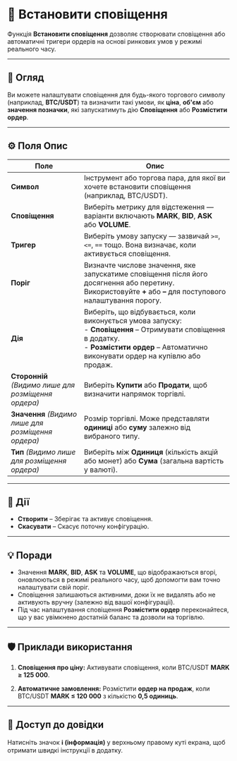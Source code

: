 # 🔔 Встановити сповіщення

Функція **Встановити сповіщення** дозволяє створювати сповіщення або автоматичні тригери ордерів на основі ринкових умов у режимі реального часу.

---

## 🧭 Огляд

Ви можете налаштувати сповіщення для будь-якого торгового символу (наприклад, **BTC/USDT**) та визначити такі умови, як **ціна**, **об'єм** або **значення позначки**, які запускатимуть дію **Сповіщення** або **Розмістити ордер**.

---

## ⚙️ Поля Опис

| **Поле** | **Опис** |
|-------------|-----------------|
| **Символ** | Інструмент або торгова пара, для якої ви хочете встановити сповіщення (наприклад, BTC/USDT). |
| **Сповіщення** | Виберіть метрику для відстеження — варіанти включають **MARK**, **BID**, **ASK** або **VOLUME**. |
| **Тригер** | Виберіть умову запуску — зазвичай `>=`, `<=`, `==` тощо. Вона визначає, коли активується сповіщення. |
| **Поріг** | Визначте числове значення, яке запускатиме сповіщення після його досягнення або перетину. Використовуйте **+** або **–** для поступового налаштування порогу. |
| **Дія** | Виберіть, що відбувається, коли виконується умова запуску:<br> - **Сповіщення** – Отримувати сповіщення в додатку.<br> - **Розмістити ордер** – Автоматично виконувати ордер на купівлю або продаж. |
| **Сторонній** *(Видимо лише для розміщення ордера)* | Виберіть **Купити** або **Продати**, щоб визначити напрямок торгівлі. |
| **Значення** *(Видимо лише для розміщення ордера)* | Розмір торгівлі. Може представляти **одиниці** або **суму** залежно від вибраного типу. |
| **Тип** *(Видимо лише для розміщення ордера)* | Виберіть між **Одиниця** (кількість акцій або монет) або **Сума** (загальна вартість у валюті). |

---

## 🧩 Дії

- **Створити** – Зберігає та активує сповіщення.
- **Скасувати** – Скасує поточну конфігурацію.

---

## 💡 Поради

- Значення **MARK**, **BID**, **ASK** та **VOLUME**, що відображаються вгорі, оновлюються в режимі реального часу, щоб допомогти вам точно налаштувати свій поріг.
- Сповіщення залишаються активними, доки їх не видалять або не активують вручну (залежно від вашої конфігурації).
- Під час налаштування сповіщення **Розмістити ордер** переконайтеся, що у вас увімкнено достатній баланс та дозволи на торгівлю.

---

## 🛡️ Приклади використання

1. **Сповіщення про ціну:** Активувати сповіщення, коли BTC/USDT **MARK ≥ 125 000**.

2. **Автоматичне замовлення:** Розмістити **ордер на продаж**, коли BTC/USDT **MARK ≤ 120 000** з кількістю **0,5 одиниць**.

---

## 🧭 Доступ до довідки

Натисніть значок **ℹ️ (інформація)** у верхньому правому куті екрана, щоб отримати швидкі інструкції в додатку.

